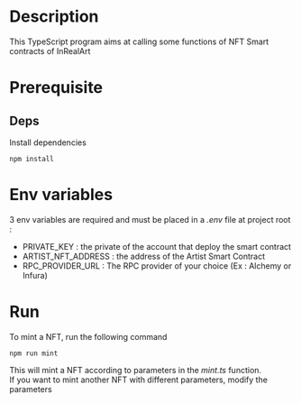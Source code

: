 # Description

This TypeScript program aims at calling some functions of NFT Smart contracts of InRealArt

# Prerequisite

## Deps

Install dependencies

```
npm install
```

# Env variables 

3 env variables are required and must be placed in a _.env_ file at project root : 

 - PRIVATE_KEY : the private of the account that deploy the smart contract 
 - ARTIST_NFT_ADDRESS : the address of the Artist Smart Contract
 - RPC_PROVIDER_URL : The RPC provider of your choice (Ex : Alchemy or Infura)


# Run

To mint a NFT, run the following command

```
npm run mint
```

This will mint a NFT according to parameters in the _mint.ts_ function.<br>
If you want to mint another NFT with different parameters, modify the parameters










